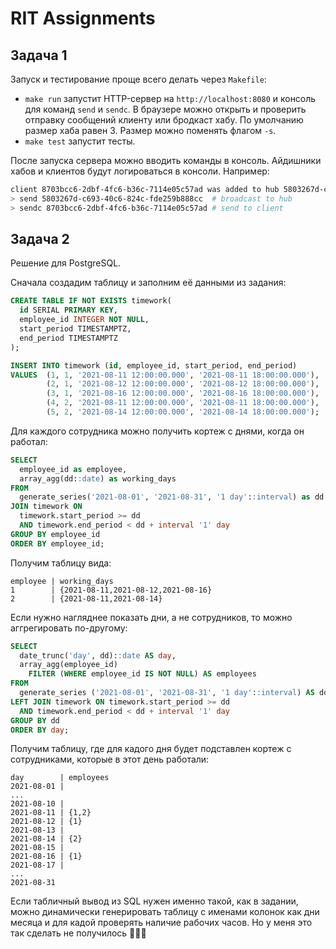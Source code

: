 # RIT Assignments

## Задача 1
Запуск и тестирование проще всего делать через `Makefile`:

- `make run` запустит HTTP-сервер на `http://localhost:8080` и консоль для команд `send` и `sendc`. В браузере можно открыть и проверить отправку сообщений клиенту или бродкаст хабу. По умолчанию размер хаба равен 3. Размер можно поменять флагом `-s`.
- `make test` запустит тесты.

После запуска сервера можно вводить команды в консоль. Айдишники хабов и клиентов будут логироваться в консоли. Например:

```sh
client 8703bcc6-2dbf-4fc6-b36c-7114e05c57ad was added to hub 5803267d-c693-40c6-824c-fde259b888cc
> send 5803267d-c693-40c6-824c-fde259b888cc  # broadcast to hub
> sendc 8703bcc6-2dbf-4fc6-b36c-7114e05c57ad # send to client
```

## Задача 2
Решение для PostgreSQL.

Сначала создадим таблицу и заполним её данными из задания:

```sql
CREATE TABLE IF NOT EXISTS timework(
  id SERIAL PRIMARY KEY,
  employee_id INTEGER NOT NULL,
  start_period TIMESTAMPTZ,
  end_period TIMESTAMPTZ
);

INSERT INTO timework (id, employee_id, start_period, end_period)
VALUES  (1, 1, '2021-08-11 12:00:00.000', '2021-08-11 18:00:00.000'),
        (2, 1, '2021-08-12 12:00:00.000', '2021-08-12 18:00:00.000'),
        (3, 1, '2021-08-16 12:00:00.000', '2021-08-16 18:00:00.000'),
        (4, 2, '2021-08-11 12:00:00.000', '2021-08-11 18:00:00.000'),
        (5, 2, '2021-08-14 12:00:00.000', '2021-08-14 18:00:00.000');
```

Для каждого сотрудника можно получить кортеж с днями, когда он работал:

```sql
SELECT
  employee_id as employee,
  array_agg(dd::date) as working_days
FROM
  generate_series('2021-08-01', '2021-08-31', '1 day'::interval) as dd
JOIN timework ON
  timework.start_period >= dd
  AND timework.end_period < dd + interval '1' day
GROUP BY employee_id
ORDER BY employee_id;
```

Получим таблицу вида:

```
employee | working_days
1        | {2021-08-11,2021-08-12,2021-08-16}
2        | {2021-08-11,2021-08-14}
```

Если нужно нагляднее показать дни, а не сотрудников, то можно аггрегировать по-другому:

```sql
SELECT
  date_trunc('day', dd)::date AS day,
  array_agg(employee_id)
    FILTER (WHERE employee_id IS NOT NULL) AS employees
FROM
  generate_series ('2021-08-01', '2021-08-31', '1 day'::interval) AS dd
LEFT JOIN timework ON timework.start_period >= dd
  AND timework.end_period < dd + interval '1' day
GROUP BY dd
ORDER BY day;
```

Получим таблицу, где для кадого дня будет подставлен кортеж с сотрудниками, которые в этот день работали:

```
day        | employees
2021-08-01 |
...
2021-08-10 |
2021-08-11 | {1,2}
2021-08-12 | {1}
2021-08-13 |
2021-08-14 | {2}
2021-08-15 |
2021-08-16 | {1}
2021-08-17 |
...
2021-08-31  
```

Если табличный вывод из SQL нужен именно такой, как в задании, можно динамически генерировать таблицу с именами колонок как дни месяца и для кадой проверять наличие рабочих часов. Но у меня это так сделать не получилось 🤷🏻‍♂️